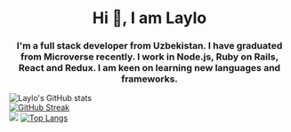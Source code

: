 <h1 align="center">Hi 👋, I am Laylo</h1>
<h3 align="center">I'm a full stack developer from Uzbekistan. I have graduated from Microverse recently. I work in Node.js, Ruby on Rails, React and Redux. I am keen on learning new languages and frameworks.</h3>

![Laylo's GitHub stats](https://github-readme-stats.vercel.app/api?username=Laylo309&show_icons=true&theme=radical)                     
[![GitHub Streak](https://github-readme-streak-stats.herokuapp.com/?user=Laylo309&theme=radical)](https://git.io/streak-stats)         
<picture>
<source 
  srcset="https://github-readme-stats.vercel.app/api?username=anuraghazra&show_icons=true&theme=dark"
  media="(prefers-color-scheme: dark)"
/>
<source
  srcset="https://github-readme-stats.vercel.app/api?username=Laylo309&show_icons=true"
  media="(prefers-color-scheme: light), (prefers-color-scheme: no-preference)"
/>
<img src="https://github-readme-stats.vercel.app/api?username=anuraghazra&show_icons=true" />
</picture>
[![Top Langs](https://github-readme-stats.vercel.app/api/top-langs/?username=laylo309&layout=compact&theme=radical)](https://github.com/anuraghazra/github-readme-stats)









